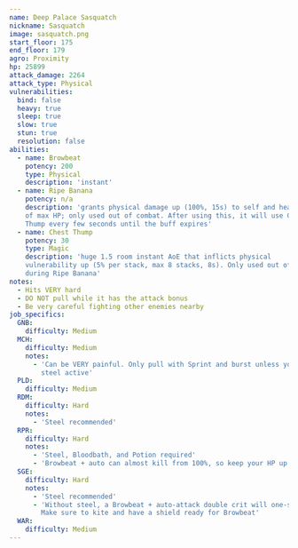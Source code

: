 ```yaml
---
name: Deep Palace Sasquatch
nickname: Sasquatch
image: sasquatch.png
start_floor: 175
end_floor: 179
agro: Proximity
hp: 25899
attack_damage: 2264
attack_type: Physical
vulnerabilities:
  bind: false
  heavy: true
  sleep: true
  slow: true
  stun: true
  resolution: false
abilities:
  - name: Browbeat
    potency: 200
    type: Physical
    description: 'instant'
  - name: Ripe Banana
    potency: n/a
    description: 'grants physical damage up (100%, 15s) to self and heals 20%
    of max HP; only used out of combat. After using this, it will use Chest
    Thump every few seconds until the buff expires'
  - name: Chest Thump
    potency: 30
    type: Magic
    description: 'huge 1.5 room instant AoE that inflicts physical
    vulnerability up (5% per stack, max 8 stacks, 8s). Only used out of combat
    during Ripe Banana'
notes:
  - Hits VERY hard
  - DO NOT pull while it has the attack bonus
  - Be very careful fighting other enemies nearby
job_specifics:
  GNB:
    difficulty: Medium
  MCH:
    difficulty: Medium
    notes:
      - 'Can be VERY painful. Only pull with Sprint and burst unless you have
        steel active'
  PLD:
    difficulty: Medium
  RDM:
    difficulty: Hard
    notes:
      - 'Steel recommended'
  RPR:
    difficulty: Hard
    notes:
      - 'Steel, Bloodbath, and Potion required'
      - 'Browbeat + auto can almost kill from 100%, so keep your HP up'
  SGE:
    difficulty: Hard
    notes:
      - 'Steel recommended'
      - 'Without steel, a Browbeat + auto-attack double crit will one-shot you.
        Make sure to kite and have a shield ready for Browbeat'
  WAR:
    difficulty: Medium
---
```

